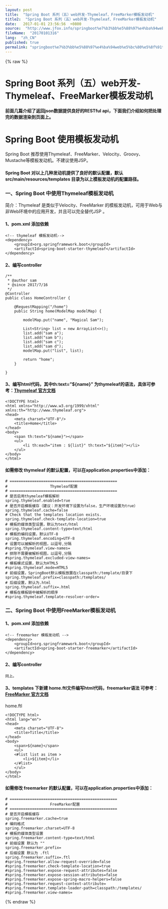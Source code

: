```yaml
---
layout: post
title:  "Spring Boot 系列（五）web开发-Thymeleaf、FreeMarker模板发动机"
title2:  "Spring Boot 系列（五）web开发-Thymeleaf、FreeMarker模板发动机"
date:   2017-01-01 23:56:56  +0800
source:  "http://www.jfox.info/springboot%e7%b3%bb%e5%88%97%e4%ba%94web%e5%bc%80%e5%8f%91thymeleaffreemarker%e6%a8%a1%e6%9d%bf%e5%8f%91%e5%8a%a8%e6%9c%ba-2.html"
fileName:  "20170101316"
lang:  "zh_CN"
published: true
permalink: "springboot%e7%b3%bb%e5%88%97%e4%ba%94web%e5%bc%80%e5%8f%91thymeleaffreemarker%e6%a8%a1%e6%9d%bf%e5%8f%91%e5%8a%a8%e6%9c%ba-2.html"
---
```

{% raw %}
# Spring Boot 系列（五）web开发-Thymeleaf、FreeMarker模板发动机 


#### 前面几篇介绍了返回json数据提供良好的RESTful api，下面我们介绍如何把处理完的数据渲染到页面上。

# Spring Boot 使用模板发动机

Spring Boot 推荐使用Thymeleaf、FreeMarker、Velocity、Groovy、Mustache等模板发动机。不建议使用JSP。

#### Spring Boot 对以上几种发动机提供了良好的默认配置，默认 src/main/resources/templates 目录为以上模板发动机的配置路径。

### 一、Spring Boot 中使用Thymeleaf模板发动机

简介：Thymeleaf 是类似于Velocity、FreeMarker 的模板发动机，可用于Web与非Web环境中的应用开发，并且可以完全替代JSP 。

#### 1、pom.xml 添加依赖

    <!-- thymeleaf 模板发动机-->
    <dependency>
        <groupId>org.springframework.boot</groupId>
        <artifactId>spring-boot-starter-thymeleaf</artifactId>
    </dependency>

#### 2、编写controller

    /**
     * @author sam
     * @since 2017/7/16
     */
    @Controller
    public class HomeController {
    
        @RequestMapping("/home")
        public String home(ModelMap modelMap) {
    
            modelMap.put("name", "Magical Sam");
    
            List<String> list = new ArrayList<>();
            list.add("sam a");
            list.add("sam b");
            list.add("sam c");
            list.add("sam d");
            modelMap.put("list", list);
    
            return "home";
        }
    
    }
    

#### 3、编写html代码，其中th:text=”${name}” 为thymeleaf的语法，具体可参考：[Thymeleaf 官方文档](http://www.jfox.info/go.php?url=http://www.thymeleaf.org/doc/articles/standarddialect5minutes.html)

    <!DOCTYPE html>
    <html xmlns="http://www.w3.org/1999/xhtml" xmlns:th="http://www.thymeleaf.org">
    <head>
        <meta charset="UTF-8"/>
        <title>Home</title>
    </head>
    <body>
        <span th:text="${name}"></span>
        <ul>
            <li th:each="item : ${list}" th:text="${item}"></li>
        </ul>
    </body>
    </html>

#### 如需修改 thymeleaf 的默认配置，可以在application.properties中添加：

    # ================================================
    #                   Thymeleaf配置
    # ================================================
    # 是否启用thymeleaf模板解析
    spring.thymeleaf.enabled=true
    # 是否开启模板缓存（建议：开发环境下设置为false，生产环境设置为true）
    spring.thymeleaf.cache=false 
    # Check that the templates location exists.
    spring.thymeleaf.check-template-location=true 
    # 模板的媒体类型设置，默认为text/html
    spring.thymeleaf.content-type=text/html
    # 模板的编码设置，默认UTF-8
    spring.thymeleaf.encoding=UTF-8
    # 设置可以被解析的视图，以逗号,分隔
    #spring.thymeleaf.view-names=
    # 排除不需要被解析视图，以逗号,分隔
    #spring.thymeleaf.excluded-view-names=
    # 模板模式设置，默认为HTML5
    #spring.thymeleaf.mode=HTML5 
    # 前缀设置，SpringBoot默认模板放置在classpath:/template/目录下
    spring.thymeleaf.prefix=classpath:/templates/ 
    # 后缀设置，默认为.html
    spring.thymeleaf.suffix=.html
    # 模板在模板链中被解析的顺序
    #spring.thymeleaf.template-resolver-order=

### 二、Spring Boot 中使用FreeMarker模板发动机

#### 1、pom.xml 添加依赖

    <!-- freemarker 模板发动机 -->
    <dependency>
        <groupId>org.springframework.boot</groupId>
        <artifactId>spring-boot-starter-freemarker</artifactId>
    </dependency>

#### 2、编写controller

    同上。

#### 3、templates 下新建 home.ftl文件编写html代码，freemarker语法 可参考：[FreeMarker 官方文档](http://www.jfox.info/go.php?url=http://freemarker.org/docs/dgui_quickstart.html)
 
home.ftl 

    <!DOCTYPE html>
    <html lang="en">
    <head>
        <meta charset="UTF-8">
        <title>Title</title>
    </head>
    <body>
        <span>${name}</span>
        <ul>
        <#list list as item >
            <li>${item}</li>
        </#list>
        </ul>
    </body>
    </html>

#### 如需修改 freemarker 的默认配置，可以在application.properties中添加：

    # ================================================
    #                   FreeMarker配置
    # ================================================
    # 是否开启模板缓存
    spring.freemarker.cache=true
    # 编码格式
    spring.freemarker.charset=UTF-8
    # 模板的媒体类型设置
    spring.freemarker.content-type=text/html
    # 前缀设置 默认为 ""
    spring.freemarker.prefix=
    # 后缀设置 默认为 .ftl
    spring.freemarker.suffix=.ftl
    #spring.freemarker.allow-request-override=false
    #spring.freemarker.check-template-location=true
    #spring.freemarker.expose-request-attributes=false
    #spring.freemarker.expose-session-attributes=false
    #spring.freemarker.expose-spring-macro-helpers=false
    #spring.freemarker.request-context-attribute=
    #spring.freemarker.template-loader-path=classpath:/templates/
    #spring.freemarker.view-names=
{% endraw %}
